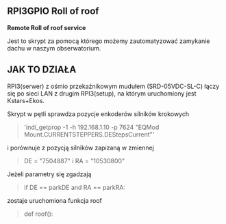 ## RPI3GPIO Roll of roof
**Remote Roll of roof service**

Jest to skrypt za pomocą którego możemy zautomatyzować zamykanie dachu
w naszym obserwatorium.

## JAK TO DZIAŁA

RPI3(serwer) z ośmio przekaźnikowym mudułem (SRD-05VDC-SL-C) łączy się po sieci LAN z drugim RPI3(setup), na którym uruchomiony
jest Kstars+Ekos. 

Skrypt w pętli sprawdza pozycje enkoderów silników krokowych
> 'indi_getprop -1 -h 192.168.1.10 -p 7624 "EQMod Mount.CURRENTSTEPPERS.DEStepsCurrent"'

i porównuje z pozycją silników zapizaną w zmiennej
> DE = "7504887"   i    RA = "10530800"

Jeżeli parametry się zgadzają
> if DE == parkDE and RA == parkRA:

zostaje uruchomiona funkcja roof
> def roof():

